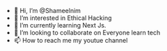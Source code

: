 - 👋 Hi, I’m @Shameelnim
- 👀 I’m interested in Ethical Hacking
- 🌱 I’m currently learning Next Js.
- 💞️ I’m looking to collaborate on Everyone learn tech
- 📫 How to reach me my youtue channel

<!---
Shameelnim/Shameelnim is a ✨ special ✨ repository because its `README.md` (this file) appears on your GitHub profile.
You can click the Preview link to take a look at your changes.
--->
